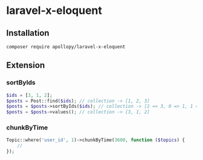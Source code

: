 # laravel-x-eloquent

## Installation

```base
composer require apollopy/laravel-x-eloquent
```

## Extension

### sortByIds

```php
$ids = [3, 1, 2];
$posts = Post::find($ids); // collection -> [1, 2, 3]
$posts = $posts->sortByIds($ids); // collection -> [2 => 3, 0 => 1, 1 => 2]
$posts = $posts->values(); // collection -> [3, 1, 2]
```

### chunkByTime

```php
Topic::where('user_id', 1)->chunkByTime(3600, function ($topics) {
    //
});
```
